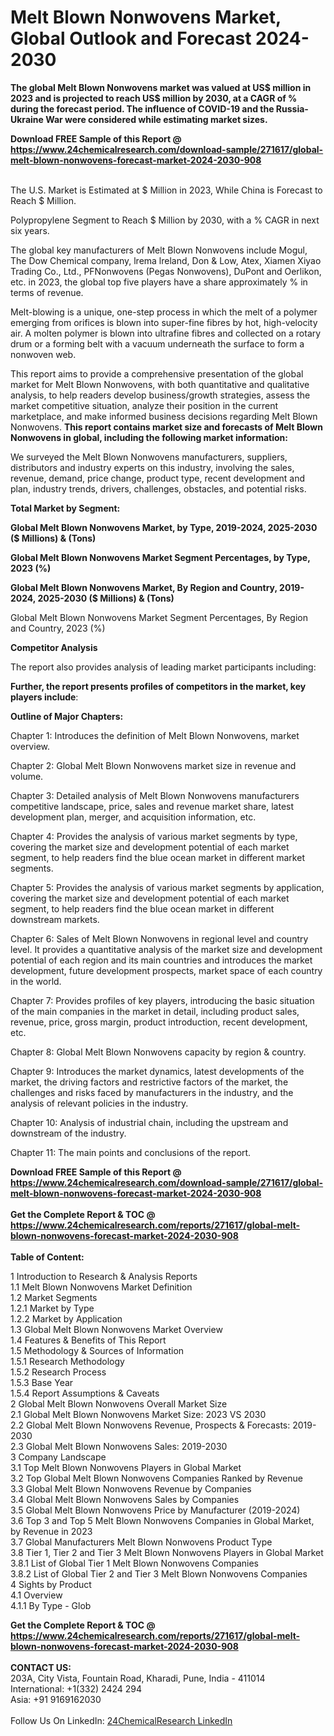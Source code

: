 <h1>Melt Blown Nonwovens Market, Global Outlook and Forecast 2024-2030</h1><p><strong>The global Melt Blown Nonwovens market was valued at US$ million in 2023 and is projected to reach US$ million by 2030, at a CAGR of % during the forecast period. The influence of COVID-19 and the Russia-Ukraine War were considered while estimating market sizes.</strong></p><p>
</p><p></p><div><b>Download FREE Sample of this Report @ 
            <a href="https://www.24chemicalresearch.com/download-sample/271617/global-melt-blown-nonwovens-forecast-market-2024-2030-908">
            https://www.24chemicalresearch.com/download-sample/271617/global-melt-blown-nonwovens-forecast-market-2024-2030-908</a></b></div><br><p>
The U.S. Market is Estimated at $ Million in 2023, While China is Forecast to Reach $ Million.</p><p>
Polypropylene Segment to Reach $ Million by 2030, with a % CAGR in next six years.</p><p>
The global key manufacturers of Melt Blown Nonwovens include Mogul, The Dow Chemical company, lrema lreland, Don &amp; Low, Atex, Xiamen Xiyao Trading Co., Ltd., PFNonwovens (Pegas Nonwovens), DuPont and Oerlikon, etc. in 2023, the global top five players have a share approximately % in terms of revenue.</p><p>
Melt-blowing is a unique, one-step process in which the melt of a polymer emerging from orifices is blown into super-fine fibres by hot, high-velocity air. A molten polymer is blown into ultrafine fibres and collected on a rotary drum or a forming belt with a vacuum underneath the surface to form a nonwoven web.</p><p>
This report aims to provide a comprehensive presentation of the global market for Melt Blown Nonwovens, with both quantitative and qualitative analysis, to help readers develop business/growth strategies, assess the market competitive situation, analyze their position in the current marketplace, and make informed business decisions regarding Melt Blown Nonwovens. <strong>This report contains market size and forecasts of Melt Blown Nonwovens in global, including the following market information:</strong></p><p>
</p><p>
</p><p>We surveyed the Melt Blown Nonwovens manufacturers, suppliers, distributors and industry experts on this industry, involving the sales, revenue, demand, price change, product type, recent development and plan, industry trends, drivers, challenges, obstacles, and potential risks.</p><p>
<strong>Total Market by Segment:</strong></p><p>
<strong>Global Melt Blown Nonwovens Market, by Type, 2019-2024, 2025-2030 ($ Millions) &amp; (Tons)</strong></p><p>
<strong>Global Melt Blown Nonwovens Market Segment Percentages, by Type, 2023 (%)</strong></p><p>
</p><p>
</p><p><strong>Global Melt Blown Nonwovens Market, By Region and Country, 2019-2024, 2025-2030 ($ Millions) &amp; (Tons)</strong></p><p>
Global Melt Blown Nonwovens Market Segment Percentages, By Region and Country, 2023 (%)</p><p>
</p><p>
</p><p><strong>Competitor Analysis</strong></p><p>
The report also provides analysis of leading market participants including:</p><p>
</p><p>
</p><p><strong>Further, the report presents profiles of competitors in the market, key players include</strong>:</p><p>
</p><p>
</p><p><strong>Outline of Major Chapters:</strong></p><p>
Chapter 1: Introduces the definition of Melt Blown Nonwovens, market overview.</p><p>
Chapter 2: Global Melt Blown Nonwovens market size in revenue and volume.</p><p>
Chapter 3: Detailed analysis of Melt Blown Nonwovens manufacturers competitive landscape, price, sales and revenue market share, latest development plan, merger, and acquisition information, etc.</p><p>
Chapter 4: Provides the analysis of various market segments by type, covering the market size and development potential of each market segment, to help readers find the blue ocean market in different market segments.</p><p>
Chapter 5: Provides the analysis of various market segments by application, covering the market size and development potential of each market segment, to help readers find the blue ocean market in different downstream markets.</p><p>
Chapter 6: Sales of Melt Blown Nonwovens in regional level and country level. It provides a quantitative analysis of the market size and development potential of each region and its main countries and introduces the market development, future development prospects, market space of each country in the world.</p><p>
Chapter 7: Provides profiles of key players, introducing the basic situation of the main companies in the market in detail, including product sales, revenue, price, gross margin, product introduction, recent development, etc.</p><p>
Chapter 8: Global Melt Blown Nonwovens capacity by region &amp; country.</p><p>
Chapter 9: Introduces the market dynamics, latest developments of the market, the driving factors and restrictive factors of the market, the challenges and risks faced by manufacturers in the industry, and the analysis of relevant policies in the industry.</p><p>
Chapter 10: Analysis of industrial chain, including the upstream and downstream of the industry.</p><p>
Chapter 11: The main points and conclusions of the report.</p><div><b>Download FREE Sample of this Report @ 
            <a href="https://www.24chemicalresearch.com/download-sample/271617/global-melt-blown-nonwovens-forecast-market-2024-2030-908">
            https://www.24chemicalresearch.com/download-sample/271617/global-melt-blown-nonwovens-forecast-market-2024-2030-908</a></b></div><br><div><b>Get the Complete Report & TOC @ 
            <a href="https://www.24chemicalresearch.com/reports/271617/global-melt-blown-nonwovens-forecast-market-2024-2030-908">
            https://www.24chemicalresearch.com/reports/271617/global-melt-blown-nonwovens-forecast-market-2024-2030-908</a></b></div><br>
            <b>Table of Content:</b><p>1 Introduction to Research & Analysis Reports<br />
    1.1 Melt Blown Nonwovens Market Definition<br />
    1.2 Market Segments<br />
        1.2.1 Market by Type<br />
        1.2.2 Market by Application<br />
    1.3 Global Melt Blown Nonwovens Market Overview<br />
    1.4 Features & Benefits of This Report<br />
    1.5 Methodology & Sources of Information<br />
        1.5.1 Research Methodology<br />
        1.5.2 Research Process<br />
        1.5.3 Base Year<br />
        1.5.4 Report Assumptions & Caveats<br />
2 Global Melt Blown Nonwovens Overall Market Size<br />
    2.1 Global Melt Blown Nonwovens Market Size: 2023 VS 2030<br />
    2.2 Global Melt Blown Nonwovens Revenue, Prospects & Forecasts: 2019-2030<br />
    2.3 Global Melt Blown Nonwovens Sales: 2019-2030<br />
3 Company Landscape<br />
    3.1 Top Melt Blown Nonwovens Players in Global Market<br />
    3.2 Top Global Melt Blown Nonwovens Companies Ranked by Revenue<br />
    3.3 Global Melt Blown Nonwovens Revenue by Companies<br />
    3.4 Global Melt Blown Nonwovens Sales by Companies<br />
    3.5 Global Melt Blown Nonwovens Price by Manufacturer (2019-2024)<br />
    3.6 Top 3 and Top 5 Melt Blown Nonwovens Companies in Global Market, by Revenue in 2023<br />
    3.7 Global Manufacturers Melt Blown Nonwovens Product Type<br />
    3.8 Tier 1, Tier 2 and Tier 3 Melt Blown Nonwovens Players in Global Market<br />
        3.8.1 List of Global Tier 1 Melt Blown Nonwovens Companies<br />
        3.8.2 List of Global Tier 2 and Tier 3 Melt Blown Nonwovens Companies<br />
4 Sights by Product<br />
    4.1 Overview<br />
        4.1.1 By Type - Glob</p><div><b>Get the Complete Report & TOC @ 
            <a href="https://www.24chemicalresearch.com/reports/271617/global-melt-blown-nonwovens-forecast-market-2024-2030-908">
            https://www.24chemicalresearch.com/reports/271617/global-melt-blown-nonwovens-forecast-market-2024-2030-908</a></b></div><br><b>CONTACT US:</b><br>
            203A, City Vista, Fountain Road, Kharadi, Pune, India - 411014<br>
            International: +1(332) 2424 294<br>
            Asia: +91 9169162030 <br><br>
            Follow Us On LinkedIn: <a href="https://www.linkedin.com/company/24chemicalresearch/">24ChemicalResearch LinkedIn</a>